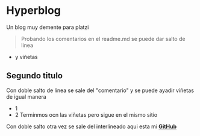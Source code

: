 # Hyperblog
Un blog muy demente para platzi
>Probando los comentarios en el readme.md
se puede dar salto de linea 
- y viñetas

## Segundo titulo
Con doble salto de linea se sale del "comentario"
y se puede ayadir viñetas de igual manera
- 1
- 2
Terminmos ocn las viñetas pero sigue en el mismo sitio 

Con doble salto otra vez se sale del interlineado
aqui esta mi **[GitHub](https://github.com/XinjanAx/Hyperblog "GitHub")** 
